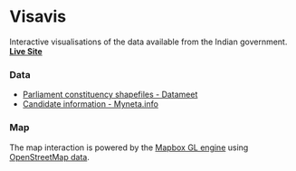 # Visavis
Interactive visualisations of the data available from the Indian government. **[Live Site](http://folography.github.io/visavis/)**

### Data
- [Parliament constituency shapefiles - Datameet](https://github.com/datameet/maps/tree/master/parliamentary-constituencies)
- [Candidate information - Myneta.info](http://myneta.info)


### Map
The map interaction is powered by the [Mapbox GL engine](https://www.mapbox.com/mapbox-gl-js) using [OpenStreetMap data](http://osm.org).
